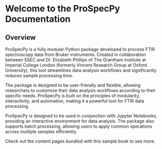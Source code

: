 # Welcome to the ProSpecPy Documentation

## Overview

ProSpecPy is a fully modular Python package developed to process FTIR
spectroscopy data from Bruker instruments. Created in collaboration between SSEC
and Dr. Elizabeth Phillips of The Grantham Institute at Imperial College London
(formerly Vincent Research Group at Oxford University), this tool streamlines
data analysis workflows and significantly reduces sample processing time.

The package is designed to be user-friendly and flexible, allowing researchers
to customize their data analysis workflows according to their specific needs.
ProSpecPy is built on the principles of modularity, interactivity, and
automation, making it a powerful tool for FTIR data processing.

ProSpecPy is designed to be used in conjunction with Jupyter Notebooks,
providing an interactive environment for data analysis. The package also
supports batch processing, allowing users to apply common operations across
multiple samples efficiently.

Check out the content pages bundled with this sample book to see more.

```{tableofcontents}

```
